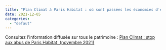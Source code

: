 ```yaml
---
title: "Plan Climat à Paris Habitat : où sont passées les économies d'énergie ?"
date: 2021-12-05
categories: 
  - "defaut"
---
```


Consultez l'information diffusée sur tous le patrimoine : [Plan Climat : stop aux abus de Paris Habitat  (novembre 2021)](/uploads/Tract-PH-Vnov2021.pdf)
